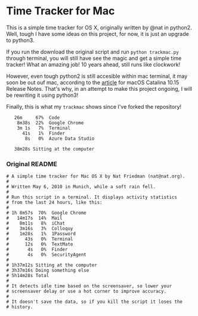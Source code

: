 # Time Tracker for Mac

This is a simple time tracker for OS X, originally written by @nat in python2. Well, tough I have some ideas on this project, for now, it is just an upgrade to python3.

If you run the download the original script and run `python trackmac.py` through terminal, you will still have see the magic and get a simple time tracker! What an amazing job! 10 years ahead, still runs like clockwork!

However, even tough python2 is still accesible within mac terminal, it may soon be out ouf mac, according to the [article](https://developer.apple.com/documentation/macos_release_notes/macos_catalina_10_15_release_notes) for macOS Catalina 10.15 Release Notes. That's why, in an attempt to make this project ongoing, I will be rewriting it using python3!

Finally, this is what my `trackmac` shows since I've forked the repository!

```
   26m     67%  Code
    8m38s  22%  Google Chrome
    3m 1s   7%  Terminal
      41s   1%  Finder
       8s   0%  Azure Data Studio

   38m28s Sitting at the computer
```

### Original README

```
# A simple time tracker for Mac OS X by Nat Friedman (nat@nat.org).
#
# Written May 6, 2010 in Munich, while a soft rain fell.
#
# Run this script in a terminal. It displays activity statistics 
# from the last 24 hours, like this:
#
# 1h 8m57s  70%  Google Chrome
#   14m17s  14%  Mail
#    8m11s   8%  iChat
#    3m16s   3%  Colloquy
#    1m28s   1%  1Password
#      43s   0%  Terminal
#      12s   0%  TextMate
#       4s   0%  Finder
#       4s   0%  SecurityAgent
#
# 1h37m12s Sitting at the computer
# 3h37m16s Doing something else
# 5h14m28s Total
#
# It detects idle time based on the screensaver, so lower your 
# screensaver delay or use a hot corner to improve accuracy.
#
# It doesn't save the data, so if you kill the script it loses the
# history.
```
